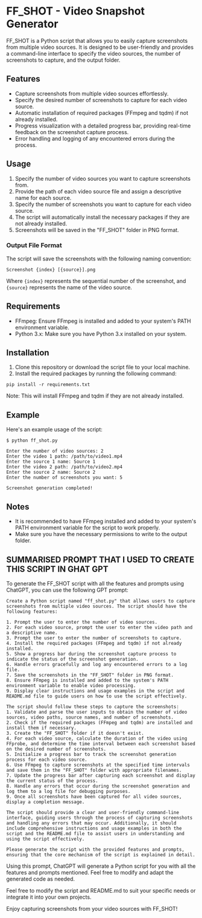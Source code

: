 # FF_SHOT - Video Snapshot Generator

FF_SHOT is a Python script that allows you to easily capture screenshots from multiple video sources. It is designed to be user-friendly and provides a command-line interface to specify the video sources, the number of screenshots to capture, and the output folder.

## Features

- Capture screenshots from multiple video sources effortlessly.
- Specify the desired number of screenshots to capture for each video source.
- Automatic installation of required packages (FFmpeg and tqdm) if not already installed.
- Progress visualization with a detailed progress bar, providing real-time feedback on the screenshot capture process.
- Error handling and logging of any encountered errors during the process.

## Usage

1. Specify the number of video sources you want to capture screenshots from.
2. Provide the path of each video source file and assign a descriptive name for each source.
3. Specify the number of screenshots you want to capture for each video source.
4. The script will automatically install the necessary packages if they are not already installed.
5. Screenshots will be saved in the "FF_SHOT" folder in PNG format.

### Output File Format

The script will save the screenshots with the following naming convention:

```
Screenshot {index} [{source}].png
```

Where `{index}` represents the sequential number of the screenshot, and `{source}` represents the name of the video source.

## Requirements

- FFmpeg: Ensure FFmpeg is installed and added to your system's PATH environment variable.
- Python 3.x: Make sure you have Python 3.x installed on your system.

## Installation

1. Clone this repository or download the script file to your local machine.
2. Install the required packages by running the following command:

```
pip install -r requirements.txt
```

Note: This will install FFmpeg and tqdm if they are not already installed.

## Example

Here's an example usage of the script:
```
$ python ff_shot.py

Enter the number of video sources: 2
Enter the video 1 path: /path/to/video1.mp4
Enter the source 1 name: Source 1
Enter the video 2 path: /path/to/video2.mp4
Enter the source 2 name: Source 2
Enter the number of screenshots you want: 5

Screenshot generation completed!
```

## Notes

- It is recommended to have FFmpeg installed and added to your system's PATH environment variable for the script to work properly.
- Make sure you have the necessary permissions to write to the output folder.

## SUMMARISED PROMPT THAT I USED TO CREATE THIS SCRIPT IN GHAT GPT

To generate the FF_SHOT script with all the features and prompts using ChatGPT, you can use the following GPT prompt:

```
Create a Python script named "ff_shot.py" that allows users to capture screenshots from multiple video sources. The script should have the following features:

1. Prompt the user to enter the number of video sources.
2. For each video source, prompt the user to enter the video path and a descriptive name.
3. Prompt the user to enter the number of screenshots to capture.
4. Install the required packages (FFmpeg and tqdm) if not already installed.
5. Show a progress bar during the screenshot capture process to indicate the status of the screenshot generation.
6. Handle errors gracefully and log any encountered errors to a log file.
7. Save the screenshots in the "FF_SHOT" folder in PNG format.
8. Ensure FFmpeg is installed and added to the system's PATH environment variable to enable video processing.
9. Display clear instructions and usage examples in the script and README.md file to guide users on how to use the script effectively.

The script should follow these steps to capture the screenshots:
1. Validate and parse the user inputs to obtain the number of video sources, video paths, source names, and number of screenshots.
2. Check if the required packages (FFmpeg and tqdm) are installed and install them if necessary.
3. Create the "FF_SHOT" folder if it doesn't exist.
4. For each video source, calculate the duration of the video using FFprobe, and determine the time interval between each screenshot based on the desired number of screenshots.
5. Initialize a progress bar to track the screenshot generation process for each video source.
6. Use FFmpeg to capture screenshots at the specified time intervals and save them in the "FF_SHOT" folder with appropriate filenames.
7. Update the progress bar after capturing each screenshot and display the current status of the process.
8. Handle any errors that occur during the screenshot generation and log them to a log file for debugging purposes.
9. Once all screenshots have been captured for all video sources, display a completion message.

The script should provide a clear and user-friendly command-line interface, guiding users through the process of capturing screenshots and handling any errors that may occur. Additionally, it should include comprehensive instructions and usage examples in both the script and the README.md file to assist users in understanding and using the script effectively.

Please generate the script with the provided features and prompts, ensuring that the core mechanism of the script is explained in detail.

```

Using this prompt, ChatGPT will generate a Python script for you with all the features and prompts mentioned. Feel free to modify and adapt the generated code as needed.

Feel free to modify the script and README.md to suit your specific needs or integrate it into your own projects.

Enjoy capturing screenshots from your video sources with FF_SHOT!
